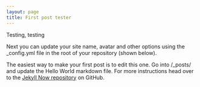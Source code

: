 ```yaml
---
layout: page
title: First post tester
---
```

Testing, testing

Next you can update your site name, avatar and other options using the _config.yml file in the root of your repository (shown below).

[//]: # "comment: https://lab.lepture.com/github-cards/#mmcguffi/mmcguffi.github.io|medium"
<div class="github-card" data-github="mmcguffi/mmcguffi.github.io" data-width="400" data-height="150" data-theme="default"></div>
<script src="//cdn.jsdelivr.net/github-cards/latest/widget.js"></script>


The easiest way to make your first post is to edit this one. Go into /_posts/ and update the Hello World markdown file. For more instructions head over to the [Jekyll Now repository](https://github.com/barryclark/jekyll-now) on GitHub.
